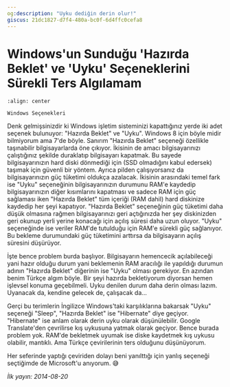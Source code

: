 ```yaml
---
og:description: "Uyku dediğin derin olur!"
giscus: 21dc1827-d7f4-480a-bc0f-6d4ffc0cefa8
---
```


# Windows'un Sunduğu 'Hazırda Beklet' ve 'Uyku' Seçeneklerini Sürekli Ters Algılamam

```{figure} assets/windows-a.png
:align: center

Windows Seçenekleri
```

Denk gelmişsinizdir ki Windows işletim sisteminizi kapattığınız yerde iki adet
seçenek bulunuyor: "Hazırda Beklet" ve "Uyku". Windows 8 için böyle midir
bilmiyorum ama 7'de böyle. Sanırım "Hazırda Beklet" seçeneği özellikle
taşınabilir bilgisayarlarda öne çıkıyor. İkisinin de amacı bilgisayarınızı
çalıştığınız şekilde duraklatıp bilgisayarı kapatmak. Bu sayede
bilgisayarınızın hard diski dönmediği için (SSD olmadığını kabul edersek)
taşımak için güvenli bir yöntem. Ayrıca pilden çalışıyorsanız da
bilgisayarınızın güç tüketimi oldukça azalacak. İkisinin arasındaki temel fark
ise "Uyku" seçeneğinin bilgisayarınızın durumunu RAM'e kaydedip
bilgisayarınızın diğer kısımlarını kapatması ve sadece RAM için güç sağlaması
iken "Hazırda Beklet" tüm içeriği (RAM dahil) hard diskinize kaydedip her şeyi
kapatıyor. "Hazırda Beklet" seçeneğinin güç tüketimi daha düşük olmasına rağmen
bilgisayarınızı geri açtığınızda her şey diskinizden geri okunup yerli yerine
konacağı için açılış süresi daha uzun oluyor. "Uyku" seçeneğinde ise veriler
RAM'de tutulduğu için RAM'e sürekli güç sağlanıyor. Bu bekleme durumundaki güç
tüketimini arttırsa da bilgisayarın açılış süresini düşürüyor.

İşte bence problem burda başlıyor. Bilgisayarın hemencecik açılabileceği yani
hazır olduğu durum yani beklemenin RAM aracılığı ile yapıldığı durumun adının
"Hazırda Beklet" diğerinin ise "Uyku" olması gerekiyor. En azından benim Türkçe
algım böyle. Bir şeyi hazırda bekletiyorum diyorsan hemen işlevsel konuma
geçebilmeli. Uyku denilen durum daha derin olması lazım. Uyanacak da, kendine
gelecek de, çalışacak da…

Gerçi bu terimlerin İngilizce Windows'taki karşılıklarına bakarsak "Uyku"
seçeneği "Sleep", "Hazırda Beklet" ise "Hibernate" diye geçiyor. "Hibernate" ise
anlam olarak derin uyku olarak düşünülebilir. Google Translate'den çevrilirse
kış uykusuna yatmak olarak geçiyor. Bence burada problem yok. RAM'de bekletmek
uyumak ise diske kaydetmek kış uykusu olabilir, mantıklı. Ama Türkçe
çevirilerinin ters olduğunu düşünüyorum.

Her seferinde yaptığı çeviriden dolayı beni yanılttığı için yanlış seçeneği
seçtiğimde de Microsoft'u anıyorum. 😅

*İlk yayın: 2014-08-20*

